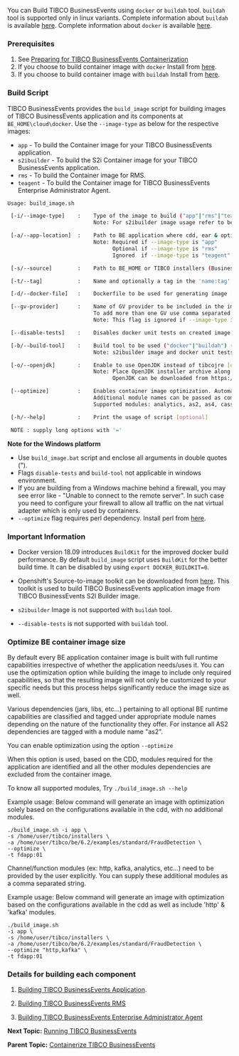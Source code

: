 You can Build TIBCO BusinessEvents using `docker` or `buildah` tool. `buildah` tool is supported only in linux variants. Complete information about `buildah` is available [here](https://buildah.io/). Complete information about `docker` is available [here](https://docs.docker.com/).

### Prerequisites
1.  See [Preparing for TIBCO BusinessEvents Containerization](Before-You-Begin#preparing-for-tibco-businessevents-containerization)
2.  If you choose to build container image with `docker` Install from [here](https://docs.docker.com/get-started/#download-and-install-docker).
3.  If you choose to build container image with `buildah` Install from [here](https://github.com/containers/buildah/blob/master/install.md).

### Build Script

TIBCO BusinessEvents provides the `build_image` script for building images of TIBCO BusinessEvents application and its components at `BE_HOME\cloud\docker`. Use the `--image-type` as below for the respective images:

-   `app` - To build the Container image for your TIBCO BusinessEvents application.
-   `s2ibuilder` - To build the S2i Container image for your TIBCO BusinessEvents application.
-   `rms` - To build the Container image for RMS.
-   `teagent` - To build the Container image for TIBCO BusinessEvents Enterprise Administrator Agent.

```sh
Usage: build_image.sh

 [-i/--image-type]    :    Type of the image to build ("app"|"rms"|"teagent"|"s2ibuilder") [required]
                           Note: For s2ibuilder image usage refer to be-tools wiki.

 [-a/--app-location]  :    Path to BE application where cdd, ear & optional supporting jars are present
                           Note: Required if --image-type is "app"
                                 Optional if --image-type is "rms"
                                 Ignored  if --image-type is "teagent" or "s2ibuilder"

 [-s/--source]        :    Path to BE_HOME or TIBCO installers (BusinessEvents, Activespaces or FTL) are present (default "../../")

 [-t/--tag]           :    Name and optionally a tag in the 'name:tag' format [optional]

 [-d/--docker-file]   :    Dockerfile to be used for generating image [optional]

 [--gv-provider]      :    Name of GV provider to be included in the image ("consul"|"http"|"custom") [optional]
                           To add more than one GV use comma separated format ex: "consul,http" 
                           Note: This flag is ignored if --image-type is "teagent"

 [--disable-tests]    :    Disables docker unit tests on created image (applicable only for "app" and "s2ibuilder" image types) [optional]

 [-b/--build-tool]    :    Build tool to be used ("docker"|"buildah") (default is "docker")
                           Note: s2ibuilder image and docker unit tests not supported for buildah.

 [-o/--openjdk]       :    Enable to use OpenJDK instead of tibcojre [optional]
                           Note: Place OpenJDK installer archive along with TIBCO installers.
                                 OpenJDK can be downloaded from https://jdk.java.net/java-se-ri/11.

 [--optimize]         :    Enables container image optimization. Automatically retrieves required modules from CDD/EAR, if available. [optional]
                           Additional module names can be passed as comma separated string. Ex: "http,kafka" 
                           Supported modules: analytics, as2, as4, cassandra, eclipse, ftl, http, ignite, influx, kafka, kinesis, liveview, mqtt, opentelemetry, pattern, process, query, soap, sqlserver, store & streambase.

 [-h/--help]          :    Print the usage of script [optional]

 NOTE : supply long options with '='
```

**Note for the Windows platform** 
* Use `build_image.bat` script and enclose all arguments in double quotes \("\).
* Flags `disable-tests` and `build-tool` not applicable in windows environment.
* If you are building from a Windows machine behind a firewall, you may see error like - "Unable to connect to
the remote server". In such case you need to configure your firewall to allow all traffic on the nat virtual adapter which is only used by containers.
* `--optimize` flag requires perl dependency. Install perl from [here](https://strawberryperl.com/).

### Important Information
-   Docker version 18.09 introduces `BuildKit` for the improved docker build performance. By default `build_image` script uses `BuildKit` for the better build time. It can be disabled by using `export DOCKER_BUILDKIT=0`.

-   Openshift's Source-to-image toolkit can be downloaded from [here](https://github.com/openshift/source-to-image#installation). This toolkit is used to build TIBCO BusinessEvents application image from TIBCO BusinessEvents S2I Builder image.

-   `s2ibuilder` Image is not supported with `buildah` tool.

-   `--disable-tests` is not supported with `buildah` tool.

### Optimize BE container image size
By default every BE application container image is built with full runtime capabilities irrespective of whether the application needs/uses it. You can use the optimization option while building the image to include only required capabilities, so that the resulting image will not only be customized to your specific needs but this process helps significantly reduce the image size as well.

Various dependencies (jars, libs, etc...) pertaining to all optional BE runtime capabilities are classified and tagged under appropriate module names depending on the nature of the functionality they offer. For instance all AS2 dependencies are tagged with a module name "as2".

You can enable optimization using the option `--optimize`

When this option is used, based on the CDD, modules required for the application are identified and all the other modules dependencies are excluded from the container image.

To know all supported modules, Try `./build_image.sh --help`

Example usage: Below command will generate an image with optimization solely based on the configurations available in the cdd, with no additional modules.
```
./build_image.sh -i app \
-s /home/user/tibco/installers \
-a /home/user/tibco/be/6.2/examples/standard/FraudDetection \
--optimize \
-t fdapp:01
```

Channel/function modules (ex: http, kafka, analytics, etc...) need to be provided by the user explicitly. You can supply these additional modules as a comma separated string.

Example usage: Below command will generate an image with optimization based on the configurations available in the cdd as well as include 'http' & 'kafka' modules.
```
./build_image.sh 
-i app \
-s /home/user/tibco/installers \
-a /home/user/tibco/be/6.2/examples/standard/FraudDetection \
--optimize "http,kafka" \
-t fdapp:01
```

### Details for building each component

1. [Building TIBCO BusinessEvents Application](Building-TIBCO-BusinessEvents-Application).

2. [Building TIBCO BusinessEvents RMS](Building-RMS)

3. [Building TIBCO BusinessEvents Enterprise Administrator Agent](Building-TIBCO-BusinessEvents-Enterprise-Administrator-Agent)


**Next Topic:** [Running TIBCO BusinessEvents](Running-TIBCO-BusinessEvents)

**Parent Topic:** [Containerize TIBCO BusinessEvents](Containerize-TIBCO-BusinessEvents)
